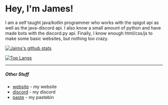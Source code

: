 # Hey, I'm James!
I am a self taught java/kotlin programmer who works with the spigot api as well as the java-discord api. I also know a small amount of python and have made bots with the discord.py api. Finally, I know enough html/css/js to make some basic websites, but nothing too crazy.

[![Jaims's github stats](https://github-readme-stats.vercel.app/api?username=jaimss&show_icons=true&count_private=true)](https://jaims.dev)

[![Top Langs](https://github-readme-stats.vercel.app/api/top-langs/?username=jaimss)](https://jaims.dev)

---

##### Other Stuff
- [website](https://jaims.dev) - my website
- [discord](https://discord.jaims.dev) - my discord
- [paste](https://paste.jaims.dev) - my pastebin 
